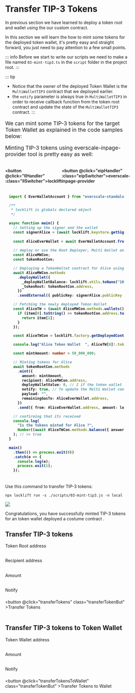 # Transfer TIP-3 Tokens

In previous section we have learned to deploy a token root and wallet using the our custom contract.&#x20;

In this section we will learn the how to mint some tokens for the deployed token wallet, it's pretty easy and straight forward, you just need to pay attention to a few small points.

<div class="transferToken">

::: info
Before we start to write our scripts we need to make a file named `03-mint-tip3.ts` in the `script` folder in the project root.
:::

::: tip 

- Notice that the owner of the deployed Token Wallet is the `MultiWalletTIP3` contract that we deployed earlier.  
- the `notify` parameter is always true in `MultiWalletTIP3` in order to receive callback function from the token root contract and update the state of the `MultiWalletTIP3` contract.
:::

<span  :class="LLdis" style="font-size: 1.1rem;">

We can mint some TIP-3 tokens for the target Token Wallet as explained in the code samples below: 

</span>

<span :class="EIPdis" style="font-size: 1.1rem;">

Minting TIP-3 tokens using everscale-inpage-provider tool is pretty easy as well:


</span>
<br/>

<div class="switcherContainer">

<button @click="llHandler" :class="llSwitcher">locklift</button>

<button @click="eipHandler" :class="eipSwitcher">everscale-inpage-provider </button>

</div>

<div class="codeBlockContainer" >

<span  :class="LLdis">


```` typescript

import { EverWalletAccount } from "everscale-standalone-client";

/**
 * locklift is globals declared object 
 */

async function main() {
  // Setting up the signer and the wallet
  const signerAlice = (await locklift.keystore.getSigner("0"))!;
  
  const AliceEverWallet = await EverWalletAccount.fromPubkey({ publicKey: signer.publicKey!, workchain: 0 });
  
  // deploy or use the Root Deployer, Multi Wallet and the Token Root contracts from previous sections 
  const AliceMWCon;  
  const tokenRootCon;

  // Deploying a TokenWallet contract for Alice using the newly deployed MultiWallet contract
  await AliceMWCon.methods
    .deployWallet({
      _deployWalletBalance: locklift.utils.toNano("10"),
      _tokenRoot: tokenRootCon.address,
    })
    .sendExternal({ publicKey: signerAlice.publicKey });

  // Fetching the newly deployed Token Wallet
  const AliceTW = (await AliceMWCon.methods.wallets().call()).wallets.map(item => {
    if (item[0].toString() == tokenRootCon.address.toString()) {
      return item[1];
    }
  });

  const AliceTWCon = locklift.factory.getDeployedContract("TokenWallet", AliceTW[0]!.tokenWallet);

  console.log("Alice Token Wallet  ", AliceTW[0]!.tokenWallet.toString());

  const mintAmount: number = 50_000_000;

  // Minting tokens for Alice
  await tokenRootCon.methods
    .mint({
      amount: mintAmount,
      recipient: AliceMWCon.address,
      deployWalletValue: 0, // 2 if the token wallet was not deployed
      notify: true, // To update the Multi Wallet contract
      payload: "",
      remainingGasTo: AliceEverWallet.address,
    })
    .send({ from: AliceEverWallet.address, amount: locklift.utils.toNano("2") });

  // confirming that its received
  console.log(
    "Is the tokens minted for Alice ?",
    Number((await AliceTWCon.methods.balance({ answerId: 0 }).call({})).value0) == mintAmount,
  ); // >> true
}

main()
  .then(() => process.exit(0))
  .catch(e => {
    console.log(e);
    process.exit(1);
  });

````

</span>

<span  :class="EIPdis">


</span>

</div>


<div class="action">
<div :class="llAction">

Use this command to transfer TIP-3 tokens:

```shell
npx locklift run -s ./scripts/03-mint-tip3.js -n local
```

![](</internal_mint.png>)

Congratulations, you have successfully minted TIP-3 tokens for an token wallet deployed a costume contract .

</div>

<div :class="eipAction" >

<div :class="transfer">

## Transfer TIP-3 tokens  

<p class=actionInName style="margin-bottom: 0;">Token Root address</p> 
<input ref="actionTokenRootAddress" class="action Ain" type="text"/>

<p class=actionInName style="margin-bottom: 0;">Recipient address</p> 
<input ref="actionRecipientAddress" class="action Ain" type="text"/>

<p class=actionInName style="margin-bottom: 0;">Amount</p> 
<input ref="actionAmount" class="action Ain" type="text"/>

<label class="container"> Notify
<input class="checkboxInput" ref="actionNotify" type="checkbox">
<span class="checkmark"></span>
</label>

<button @click="transferTokens" class="transferTokenBut" >Transfer Tokens</button>
</div>
<p id="output-p" :class="EIPdis" ref="transferTokenOutput"></p>

<div :class="transferToWallet">

## Transfer TIP-3 tokens to Token Wallet  

<p class=actionInName style="margin-bottom: 0;">Token Wallet address</p> 
<input ref="actionWalletRecipientAddress" class="action Ain" type="text"/>

<p class=actionInName style="margin-bottom: 0;">Amount</p> 
<input ref="actionWalletAmount" class="action Ain" type="text"/>

<label class="container"> Notify
<input class="checkboxInput" ref="actionWalletNotify" type="checkbox">
<span class="checkmark"></span>
</label>

<button @click="transferTokensToWallet" class="transferTokenBut" >Transfer Tokens to Wallet</button>
</div>
</div>

</div>

<p id="output-p" :class="EIPdis" ref="WalletTransferTokenOutput"></p>

</div>

<script lang="ts" >
import { defineComponent, ref, onMounted } from "vue";
import {toast} from "/src/helpers/toast";
import {transferTokenEip, transferTokenToWalletEip} from "../Scripts/Account/Transfer"

export default defineComponent({
  name: "transferToken",
  data(){
    return{
        LLdis: "cbShow",
        EIPdis: "cbHide",
        llSwitcher:"llSwitcher on",
        eipSwitcher: "eipSwitcher off",
        llAction: "llAction cbShow",
        eipAction: "eipAction cbHide"
    }
  },
  setup() {
    
    function llHandler(e){
        if(this.LLdis == "cbHide")  
        {
            this.llSwitcher = "llSwitcher on";
            this.eipSwitcher = "eipSwitcher off"
        };
        this.EIPdis = "cbHide"
        this.LLdis = "cbShow"
        this.llAction = "llAction cbShow"
        this.eipAction = "eipAction cbHide"
}   
    async function eipHandler(e){
        if(this.EIPdis == "cbHide")  
        {
            this.llSwitcher = "llSwitcher off";
            this.eipSwitcher = "eipSwitcher on"
        };
        this.LLdis = "cbHide"
        this.EIPdis = "cbShow"
        this.llAction = "llAction cbHide"
        this.eipAction = "eipAction cbShow"
    }
  async function transferTokens(){
          this.$refs.transferTokenOutput.innerHTML = "Processing ..."
        // checking of all the values are fully filled 
        if (
            this.$refs.actionTokenRootAddress.value == ""

        ){
            toast("Token root address field is required !",0)
            this.$refs.transferTokenOutput.innerHTML = "Failed"
            return
        }
                // checking of all the values are fully filled 
        if (
            this.$refs.actionRecipientAddress.value == ""

        ){
            toast("Recipient address field is required !",0)
            this.$refs.transferTokenOutput.innerHTML = "Failed"
            return
        }        // checking of all the values are fully filled 
        if (
            this.$refs.actionAmount.value == ""

        ){
            toast("Amount field is required !",0)
            this.$refs.transferTokenOutput.innerHTML = "Failed"
            return
        }
        let transferTokenRes = await transferTokenEip(
          this.$refs.actionTokenRootAddress.value,
          this.$refs.actionRecipientAddress.value,
          this.$refs.actionAmount.value,
          this.$refs.actionNotify.checked
          )
          // Rendering the output     
          transferTokenRes = !transferTokenRes ? "Failed" :  transferTokenRes;
          this.$refs.transferTokenOutput.innerHTML = transferTokenRes;
  }

   async function transferTokensToWallet(){
          this.$refs.WalletTransferTokenOutput.innerHTML = "Processing ..."
        if (
            this.$refs.actionWalletRecipientAddress.value == ""

        ){
            toast("Recipient address field is required !",0)
            this.$refs.actionWalletAmount.innerHTML = "Failed"
            return
        }        // checking of all the values are fully filled 
        if (
            this.$refs.actionWalletNotify.value == ""

        ){
            toast("Amount field is required !",0)
            this.$refs.WalletTransferTokenOutput.innerHTML = "Failed"
            return
        }
        let transferTokenRes = await transferTokenToWalletEip(
          this.$refs.actionWalletRecipientAddress.value,
          this.$refs.actionWalletAmount.value,
          this.$refs.actionWalletNotify.checked
          )
          // Rendering the output     
          transferTokenRes = !transferTokenRes ? "Failed" :  transferTokenRes;
          this.$refs.WalletTransferTokenOutput.innerHTML = transferTokenRes;
  }
  
return {
        eipHandler,
        llHandler,
        transferTokens,
        transferTokensToWallet
    };
  },
});

</script>

<style>
.transferTokens{
  font-size: 1.1rem;
}
.action{
    display:inline-block;
}

.actionInName{
    font-size: .9rem;
}

.transferTokenBut, .switcherContainer, .codeBlockContainer, .Ain
{
  background-color: var(--vp-c-bg-mute);
  transition: background-color 0.1s;
  border: 1px solid var(--vp-c-divider);
  border-radius: 8px;
  font-weight: 600;
  cursor : pointer;
}
.Ain{
    padding-left : 10px;
    margin : 0;
}
.transferTokenBut{
    cursor:pointer;
    padding: 5px 12px;
    display: flex;
    transition: all ease .3s;
}

.transferTokenBut:hover{
      border: 1px solid var(--light-color-ts-class);
}

#output-p{
    /* height: 30px; */
    padding: 2px 10px;
    border-radius: 8px;
    border: 1px solid var(--vp-c-divider);
    }

.text{padding-left: 5px;font-size:1rem;}

.switcherContainer{
    border-bottom-left-radius: 0;
    border-bottom-right-radius: 0;
    display: flex;
    border: none;
    padding: 0px;
}
.switcherContainer > p{
    margin: 0px;
    padding : 0px;
}
.codeBlockContainer{
    border-top-left-radius: 0;
    border-top-right-radius: 0;
    padding: 8px 12px;
}
.cbShow{
    display: block;
}
.cbHide{
    display: none;
}
.llSwitcher{
    padding: 5px 10px;
    border: 1px solid var(--vp-c-divider);
    border-bottom: none;
    border-top-left-radius: 8px;
    border-top-right-radius: 8px;
    font-weight: 600;
    transition: all ease .2s;
}
.eipSwitcher{
    padding: 5px 10px;
    border: 1px solid var(--vp-c-divider);
    border-bottom: none;
    border-top-left-radius: 8px;
    border-top-right-radius: 8px;
    font-weight: 600;
    transition: all ease .2s;
}
.eipAction{
    font-weight: 600;
}
.on{
    color : var(--light-color-ts-class);
}
.off{
    color : var(--vp-c-bg-mute);
}

* {box-sizing: border-box;}
 
.container {
  display: flex;
  position: relative;
  margin-bottom: 12px;
  font-size: .9rem;
}

.container .checkboxInput {
  position: absolute;
  opacity: 0;
  height: 0;
  width: 0;
  
}

.checkmark {
  cursor: pointer;
  position: relative;
  top: 0;
  left: 0;
  height: 25px;
  width: 25px;
  background-color: var(--vp-c-bg-mute);
  border: 1px solid var(--vp-c-divider);
  border-radius : 8px;
  margin-left: 10px;
}

.container input:checked ~ .checkmark {
  background-color: var(--light-color-ts-class);
}

.checkmark:after {
  content: "";
  position: absolute;
  display: none;
}

.container input:checked ~ .checkmark:after {
  display: block;
}

.container .checkmark:after {
  left: 9px;
  top: 5px;
  width: 5px;
  height: 10px;
  border: solid white;
  border-width: 0 3px 3px 0;
  -webkit-transform: rotate(45deg);
  -ms-transform: rotate(45deg);
  transform: rotate(45deg);
}

</style>